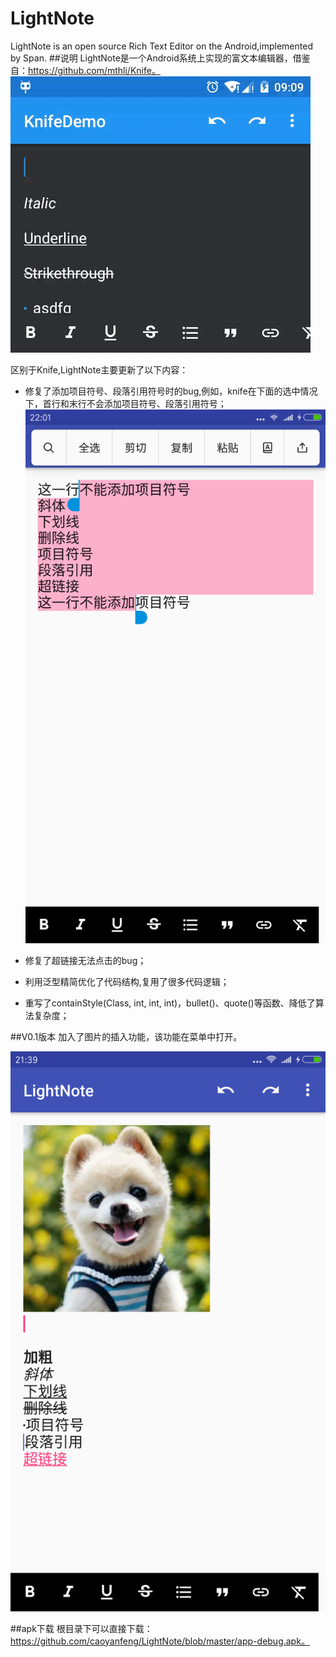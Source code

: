 # LightNote
LightNote is an open source Rich Text Editor on the Android,implemented by Span.
##说明
LightNote是一个Android系统上实现的富文本编辑器，借鉴自：https://github.com/mthli/Knife。
![example.gif](./example.gif "example.gif")

区别于Knife,LightNote主要更新了以下内容：

 - 修复了添加项目符号、段落引用符号时的bug,例如，knife在下面的选中情况下，首行和末行不会添加项目符号、段落引用符号；
![image](./screenshot2.png)
 
 - 修复了超链接无法点击的bug；
 
 - 利用泛型精简优化了代码结构,复用了很多代码逻辑；
 
 - 重写了containStyle(Class, int, int, int)，bullet()、quote()等函数、降低了算法复杂度；
 
##V0.1版本
加入了图片的插入功能，该功能在菜单中打开。

![image](./device-2016-11-05-213930.png)

##apk下载
根目录下可以直接下载：https://github.com/caoyanfeng/LightNote/blob/master/app-debug.apk。
